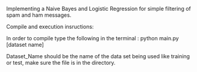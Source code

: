 Implementing a Naive Bayes and Logistic Regression for simple filtering of spam and ham messages.

Compile and execution insructions:

In order to compile type the following in the terminal : python main.py [dataset name]

Dataset_Name should be the name of the data set being used like training or test, make sure the file is in the directory.
